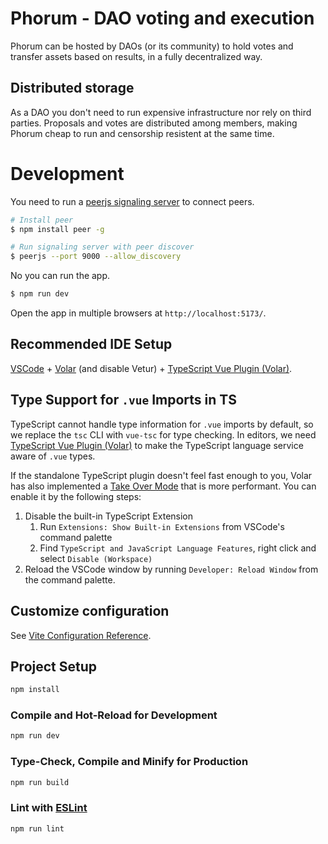 # Phorum - DAO voting and execution

Phorum can be hosted by DAOs (or its community) to hold votes and transfer assets based on results, in a fully decentralized way.

## Distributed storage

As a DAO you don't need to run expensive infrastructure nor rely on third parties.
Proposals and votes are distributed among members,
making Phorum cheap to run and censorship resistent at the same time.

# Development

You need to run a [peerjs signaling server](https://github.com/peers/peerjs-server) to connect peers.

```sh
# Install peer
$ npm install peer -g
```

```sh
# Run signaling server with peer discover
$ peerjs --port 9000 --allow_discovery
```

No you can run the app.

```sh
$ npm run dev
```

Open the app in multiple browsers at `http://localhost:5173/`.

## Recommended IDE Setup

[VSCode](https://code.visualstudio.com/) + [Volar](https://marketplace.visualstudio.com/items?itemName=Vue.volar) (and disable Vetur) + [TypeScript Vue Plugin (Volar)](https://marketplace.visualstudio.com/items?itemName=Vue.vscode-typescript-vue-plugin).

## Type Support for `.vue` Imports in TS

TypeScript cannot handle type information for `.vue` imports by default, so we replace the `tsc` CLI with `vue-tsc` for type checking. In editors, we need [TypeScript Vue Plugin (Volar)](https://marketplace.visualstudio.com/items?itemName=Vue.vscode-typescript-vue-plugin) to make the TypeScript language service aware of `.vue` types.

If the standalone TypeScript plugin doesn't feel fast enough to you, Volar has also implemented a [Take Over Mode](https://github.com/johnsoncodehk/volar/discussions/471#discussioncomment-1361669) that is more performant. You can enable it by the following steps:

1. Disable the built-in TypeScript Extension
    1) Run `Extensions: Show Built-in Extensions` from VSCode's command palette
    2) Find `TypeScript and JavaScript Language Features`, right click and select `Disable (Workspace)`
2. Reload the VSCode window by running `Developer: Reload Window` from the command palette.

## Customize configuration

See [Vite Configuration Reference](https://vitejs.dev/config/).

## Project Setup

```sh
npm install
```

### Compile and Hot-Reload for Development

```sh
npm run dev
```

### Type-Check, Compile and Minify for Production

```sh
npm run build
```

### Lint with [ESLint](https://eslint.org/)

```sh
npm run lint
```
